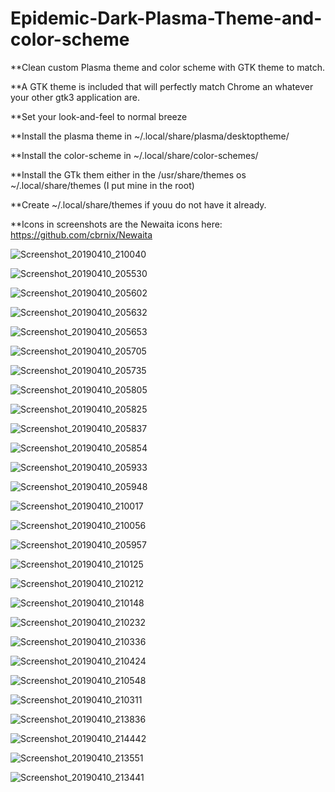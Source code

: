 # Epidemic-Dark-Plasma-Theme-and-color-scheme

**Clean custom Plasma theme and color scheme with GTK theme to match.

**A GTK theme is included that will perfectly match Chrome an whatever your other gtk3 application are.

**Set your look-and-feel to normal breeze

**Install the plasma theme in ~/.local/share/plasma/desktoptheme/

**Install the color-scheme in ~/.local/share/color-schemes/

**Install the GTk them either in the /usr/share/themes os ~/.local/share/themes (I put mine in the root)

**Create ~/.local/share/themes if youu do not have it already. 

**Icons in screenshots are the Newaita icons here:
  https://github.com/cbrnix/Newaita
  
 
![Screenshot_20190410_210040](https://user-images.githubusercontent.com/41884680/55928163-5e546500-5bdd-11e9-9042-e6469a495b46.png)

![Screenshot_20190410_205530](https://user-images.githubusercontent.com/41884680/55928166-63b1af80-5bdd-11e9-9a1c-7d8a593c05bf.png)

![Screenshot_20190410_205602](https://user-images.githubusercontent.com/41884680/55928167-67453680-5bdd-11e9-9d79-bdc28b98fc8e.png)

![Screenshot_20190410_205632](https://user-images.githubusercontent.com/41884680/55928184-74fabc00-5bdd-11e9-940c-41e0dd22fffd.png)

![Screenshot_20190410_205653](https://user-images.githubusercontent.com/41884680/55928188-788e4300-5bdd-11e9-8857-7269faa37b56.png)

![Screenshot_20190410_205705](https://user-images.githubusercontent.com/41884680/55928193-7c21ca00-5bdd-11e9-9535-b3c7f7815c5c.png)

![Screenshot_20190410_205735](https://user-images.githubusercontent.com/41884680/55928218-8ba11300-5bdd-11e9-97a5-012e24a90d64.png)

![Screenshot_20190410_205805](https://user-images.githubusercontent.com/41884680/55928227-9360b780-5bdd-11e9-8586-ee07e8669ec3.png)

![Screenshot_20190410_205825](https://user-images.githubusercontent.com/41884680/55928235-9bb8f280-5bdd-11e9-989f-193ae91156d8.png)

![Screenshot_20190410_205837](https://user-images.githubusercontent.com/41884680/55928238-a2476a00-5bdd-11e9-94e2-1ed0e8bbe377.png)

![Screenshot_20190410_205854](https://user-images.githubusercontent.com/41884680/55928244-a8d5e180-5bdd-11e9-98bb-38b2a35bcb35.png)

![Screenshot_20190410_205933](https://user-images.githubusercontent.com/41884680/55928261-b2f7e000-5bdd-11e9-809a-2798680a1616.png)

![Screenshot_20190410_205948](https://user-images.githubusercontent.com/41884680/55928274-bc814800-5bdd-11e9-8385-cb68df77ee9d.png)

![Screenshot_20190410_210017](https://user-images.githubusercontent.com/41884680/55928308-d15ddb80-5bdd-11e9-9d79-fa5ef0fbfd35.png)

![Screenshot_20190410_210056](https://user-images.githubusercontent.com/41884680/55928314-d9b61680-5bdd-11e9-9a32-241a5eff2ce9.png)

![Screenshot_20190410_205957](https://user-images.githubusercontent.com/41884680/55928290-cacf6400-5bdd-11e9-9f2b-48d0338aeef7.png)

![Screenshot_20190410_210125](https://user-images.githubusercontent.com/41884680/55928337-e9355f80-5bdd-11e9-8085-d93ee5e3204e.png)

![Screenshot_20190410_210212](https://user-images.githubusercontent.com/41884680/55928350-f4888b00-5bdd-11e9-9c3c-89dfbc79b1ff.png)

![Screenshot_20190410_210148](https://user-images.githubusercontent.com/41884680/55928340-eaff2300-5bdd-11e9-86a5-5c88779f97c4.png)

![Screenshot_20190410_210232](https://user-images.githubusercontent.com/41884680/55928362-feaa8980-5bdd-11e9-96b1-989c6d2ae82d.png)

![Screenshot_20190410_210336](https://user-images.githubusercontent.com/41884680/55928374-0702c480-5bde-11e9-87c2-fc0aeed7037b.png)

![Screenshot_20190410_210424](https://user-images.githubusercontent.com/41884680/55928377-09fdb500-5bde-11e9-8d4d-f43a5e8fcbef.png)

![Screenshot_20190410_210548](https://user-images.githubusercontent.com/41884680/55928384-108c2c80-5bde-11e9-830b-1878a86919b5.png)

![Screenshot_20190410_210311](https://user-images.githubusercontent.com/41884680/55928366-00744d00-5bde-11e9-85d6-841aaa8dd9a0.png)

![Screenshot_20190410_213836](https://user-images.githubusercontent.com/41884680/55928481-6365e400-5bde-11e9-829c-3477a7d771ec.png)

![Screenshot_20190410_214442](https://user-images.githubusercontent.com/41884680/55928491-6d87e280-5bde-11e9-8384-5a285bd27cfe.png)

![Screenshot_20190410_213551](https://user-images.githubusercontent.com/41884680/55928499-7678b400-5bde-11e9-996a-e22d1fce9833.png)

![Screenshot_20190410_213441](https://user-images.githubusercontent.com/41884680/55928503-7a0c3b00-5bde-11e9-8def-a847ea7bc99c.png)



































